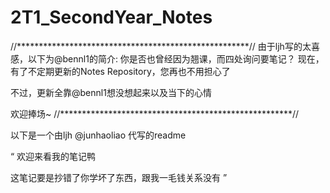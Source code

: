 # 2T1_SecondYear_Notes

//*****************************************************//
由于ljh写的太喜感，以下为@bennl1的简介:
  你是否也曾经因为翘课，而四处询问要笔记？
  现在，有了不定期更新的Notes Repository，您再也不用担心了
  
  不过，更新全靠@bennl1想没想起来以及当下的心情
  
  欢迎捧场~
//*****************************************************//

以下是一个由ljh @junhaoliao 代写的readme

“
欢迎来看我的笔记鸭

这笔记要是抄错了你学坏了东西，跟我一毛钱关系没有
”
